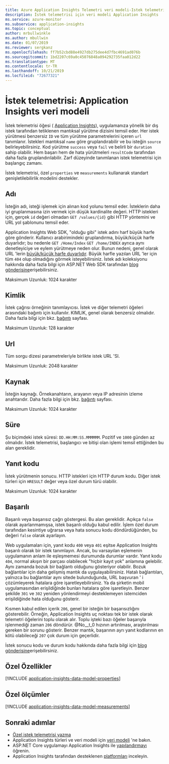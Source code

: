 ```yaml
---
title: Azure Application Insights Telemetri veri modeli-Istek telemetrisi | Microsoft Docs
description: İstek telemetrisi için veri modeli Application Insights
ms.service: azure-monitor
ms.subservice: application-insights
ms.topic: conceptual
author: mrbullwinkle
ms.author: mbullwin
ms.date: 01/07/2019
ms.reviewer: sergkanz
ms.openlocfilehash: ff7b52cbd88e4927db275dee4d7fbc4691ad076b
ms.sourcegitcommit: 1bd2207c69a0c45076848a094292735faa012d22
ms.translationtype: MT
ms.contentlocale: tr-TR
ms.lasthandoff: 10/21/2019
ms.locfileid: "72677321"
---
```

# <a name="request-telemetry-application-insights-data-model"></a>İstek telemetrisi: Application Insights veri modeli

İstek telemetrisi öğesi ( [Application Insights](../../azure-monitor/app/app-insights-overview.md)), uygulamanıza yönelik bir dış istek tarafından tetiklenen mantıksal yürütme dizisini temsil eder. Her istek yürütmesi benzersiz `ID` ve tüm yürütme parametrelerini içeren `url` tanımlanır. İstekleri mantıksal `name` göre gruplandırabilir ve bu isteğin `source` belirleyebilirsiniz. Kod yürütme `success` veya `fail` ve belirli bir `duration` sahip olabilir. Hem başarı hem de hata yürütmeleri `resultCode` tarafından daha fazla gruplandırılabilir. Zarf düzeyinde tanımlanan istek telemetrisi için başlangıç zamanı.

İstek telemetrisi, özel `properties` ve `measurements` kullanarak standart genişletilebilirlik modelini destekler.

## <a name="name"></a>Adı

İsteğin adı, isteği işlemek için alınan kod yolunu temsil eder. İsteklerin daha iyi gruplanmasına izin vermek için düşük kardinalite değeri. HTTP istekleri için, gerçek `id` değeri olmadan `GET /values/{id}` gibi HTTP yöntemini ve URL yol şablonunu temsil eder.

Application Insights Web SDK, "olduğu gibi" istek adını harf büyük harfe göre gönderir. Kullanıcı arabirimindeki gruplandırma, büyük/küçük harfe duyarlıdır; bu nedenle `GET /Home/Index` `GET /home/INDEX` ayrıca aynı denetleyiciye ve eylem yürütmeye neden olur. Bunun nedeni, genel olarak URL 'lerin [büyük/küçük harfe duyarlıdır](https://www.w3.org/TR/WD-html40-970708/htmlweb.html). Büyük harfle yazılan URL 'ler için tüm `404` olup olmadığını görmek isteyebilirsiniz. İstek adı koleksiyonu hakkında daha fazla bilgi için ASP.NET Web SDK tarafından [blog gönderisine](https://apmtips.com/blog/2015/02/23/request-name-and-url/)erişebilirsiniz.

Maksimum Uzunluk: 1024 karakter

## <a name="id"></a>Kimlik

İstek çağrısı örneğinin tanımlayıcısı. İstek ve diğer telemetri öğeleri arasındaki bağıntı için kullanılır. KIMLIK, genel olarak benzersiz olmalıdır. Daha fazla bilgi için bkz. [bağıntı](../../azure-monitor/app/correlation.md) sayfası.

Maksimum Uzunluk: 128 karakter

## <a name="url"></a>Url

Tüm sorgu dizesi parametreleriyle birlikte istek URL 'SI.

Maksimum Uzunluk: 2048 karakter

## <a name="source"></a>Kaynak

İsteğin kaynağı. Örnekanahtarın, arayanın veya IP adresinin izleme anahtarıdır. Daha fazla bilgi için bkz. [bağıntı](../../azure-monitor/app/correlation.md) sayfası.

Maksimum Uzunluk: 1024 karakter

## <a name="duration"></a>Süre

Şu biçimdeki istek süresi: `DD.HH:MM:SS.MMMMMM`. Pozitif ve `1000` günden az olmalıdır. İstek telemetrisi, başlangıcı ve bitişi olan işlemi temsil ettiğinden bu alan gereklidir.

## <a name="response-code"></a>Yanıt kodu

İstek yürütmenin sonucu. HTTP istekleri için HTTP durum kodu. Diğer istek türleri için `HRESULT` değer veya özel durum türü olabilir.

Maksimum Uzunluk: 1024 karakter

## <a name="success"></a>Başarılı

Başarılı veya başarısız çağrı göstergesi. Bu alan gereklidir. Açıkça `false` olarak ayarlanmamışsa, istek başarılı olduğu kabul edilir. İşlem özel durum tarafından kesintiye uğrarsa veya hata sonucu kodu döndürdüğünden, bu değeri `false` olarak ayarlayın.

Web uygulamaları için, yanıt kodu `400` veya `401` eşitse Application Insights başarılı olarak bir istek tanımlayın. Ancak, bu varsayılan eşlemenin uygulamanın anlam ile eşleşmemesi durumunda durumlar vardır. Yanıt kodu `404`, normal akışın bir parçası olabilecek "hiçbir kayıt yok" anlamına gelebilir. Aynı zamanda bozuk bir bağlantı olduğunu gösteriyor olabilir. Bozuk bağlantılar için daha gelişmiş mantık da uygulayabilirsiniz. Hatalı bağlantıları, yalnızca bu bağlantılar aynı sitede bulunduğunda, URL başvuran ' i çözümleyerek hatalara göre işaretleyebilirsiniz. Ya da şirketin mobil uygulamasından erişildiğinde bunları hatalara göre işaretleyin. Benzer şekilde `301` ve `302` yeniden yönlendirmeyi desteklemeyen istemciden erişildiğinde hata olduğunu gösterir.

Kısmen kabul edilen içerik `206`, genel bir isteğin bir başarısızlığını gösterebilir. Örneğin, Application Insights uç noktası tek bir istek olarak telemetri öğelerini toplu olarak alır. Toplu işteki bazı öğeler başarıyla işlenmediği zaman `206` döndürür. @No__t_0 hızının artırılması, araştırılması gereken bir sorunu gösterir. Benzer mantık, başarının ayrı yanıt kodlarının en kötü olabileceği `207` çok durum için geçerlidir.

İstek sonucu kodu ve durum kodu hakkında daha fazla bilgi için [blog gönderisine](https://apmtips.com/blog/2016/12/03/request-success-and-response-code/)erişebilirsiniz.

## <a name="custom-properties"></a>Özel Özellikler

[!INCLUDE [application-insights-data-model-properties](../../../includes/application-insights-data-model-properties.md)]

## <a name="custom-measurements"></a>Özel ölçümler

[!INCLUDE [application-insights-data-model-measurements](../../../includes/application-insights-data-model-measurements.md)]

## <a name="next-steps"></a>Sonraki adımlar

- [Özel istek telemetrisi yazma](../../azure-monitor/app/api-custom-events-metrics.md#trackrequest)
- Application Insights türleri ve veri modeli için [veri modeli](data-model.md) 'ne bakın.
- ASP.NET Core uygulamayı Application Insights ile [yapılandırmayı](../../azure-monitor/app/asp-net.md) öğrenin.
- Application Insights tarafından desteklenen [platformları](../../azure-monitor/app/platforms.md) inceleyin.
